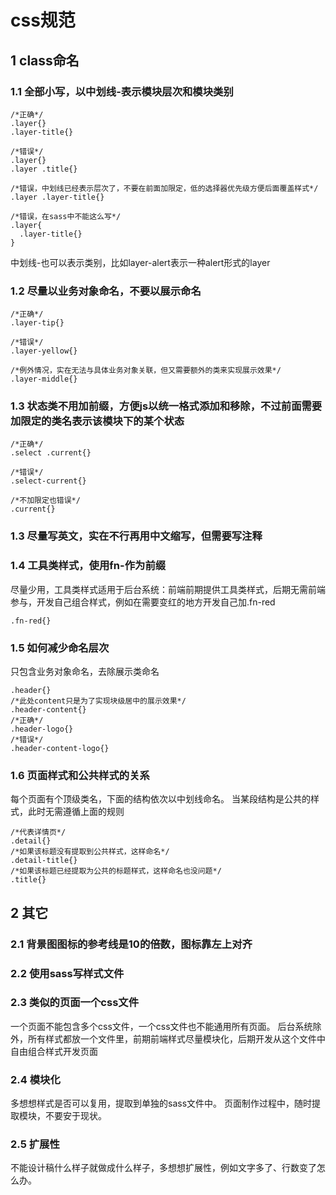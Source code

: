 # css规范
## 1 class命名
### 1.1 全部小写，以中划线-表示模块层次和模块类别
```
/*正确*/
.layer{}
.layer-title{}

/*错误*/
.layer{}
.layer .title{}

/*错误，中划线已经表示层次了，不要在前面加限定，低的选择器优先级方便后面覆盖样式*/
.layer .layer-title{}

/*错误，在sass中不能这么写*/
.layer{
  .layer-title{}
}
```
中划线-也可以表示类别，比如layer-alert表示一种alert形式的layer
### 1.2 尽量以业务对象命名，不要以展示命名

```
/*正确*/
.layer-tip{}

/*错误*/
.layer-yellow{}

/*例外情况，实在无法与具体业务对象关联，但又需要额外的类来实现展示效果*/
.layer-middle{}
```
### 1.3 状态类不用加前缀，方便js以统一格式添加和移除，不过前面需要加限定的类名表示该模块下的某个状态
```
/*正确*/
.select .current{}

/*错误*/
.select-current{}

/*不加限定也错误*/
.current{}

```

### 1.3 尽量写英文，实在不行再用中文缩写，但需要写注释

### 1.4 工具类样式，使用fn-作为前缀
尽量少用，工具类样式适用于后台系统：前端前期提供工具类样式，后期无需前端参与，开发自己组合样式，例如在需要变红的地方开发自己加.fn-red
```
.fn-red{}
```

### 1.5 如何减少命名层次
只包含业务对象命名，去除展示类命名
```
.header{}
/*此处content只是为了实现块级居中的展示效果*/
.header-content{}
/*正确*/
.header-logo{}
/*错误*/
.header-content-logo{}
```

### 1.6 页面样式和公共样式的关系
每个页面有个顶级类名，下面的结构依次以中划线命名。
当某段结构是公共的样式，此时无需遵循上面的规则

```
/*代表详情页*/
.detail{}
/*如果该标题没有提取到公共样式，这样命名*/
.detail-title{}
/*如果该标题已经提取为公共的标题样式，这样命名也没问题*/
.title{}
```
## 2 其它
### 2.1 背景图图标的参考线是10的倍数，图标靠左上对齐
### 2.2 使用sass写样式文件
### 2.3 类似的页面一个css文件
一个页面不能包含多个css文件，一个css文件也不能通用所有页面。
后台系统除外，所有样式都放一个文件里，前期前端样式尽量模块化，后期开发从这个文件中自由组合样式开发页面
### 2.4 模块化
多想想样式是否可以复用，提取到单独的sass文件中。
页面制作过程中，随时提取模块，不要安于现状。
### 2.5 扩展性
不能设计稿什么样子就做成什么样子，多想想扩展性，例如文字多了、行数变了怎么办。
